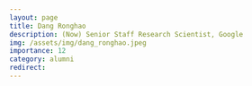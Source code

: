 ```yaml
---
layout: page
title: Dang Ronghao
description: (Now) Senior Staff Research Scientist, Google
img: /assets/img/dang_ronghao.jpeg
importance: 12
category: alumni
redirect: 
---
```


